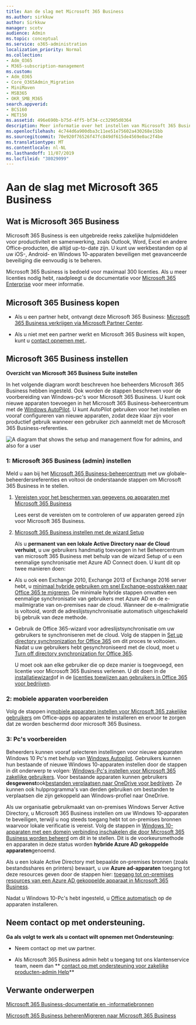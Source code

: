 ```yaml
---
title: Aan de slag met Microsoft 365 Business
ms.author: sirkkuw
author: Sirkkuw
manager: scotv
audience: Admin
ms.topic: conceptual
ms.service: o365-administration
localization_priority: Normal
ms.collection:
- Adm_O365
- M365-subscription-management
ms.custom:
- Adm_O365
- Core_O365Admin_Migration
- MiniMaven
- MSB365
- OKR_SMB_M365
search.appverid:
- BCS160
- MET150
ms.assetid: 496e690b-b75d-4ff5-bf34-cc32905d0364
description: Meer informatie over het instellen van Microsoft 365 Business.
ms.openlocfilehash: 4c744d6a900dba3c11ee51e75602a430268e15bb
ms.sourcegitcommit: 70e920f76526f47fc849df615de4569e0ac2f4be
ms.translationtype: MT
ms.contentlocale: nl-NL
ms.lasthandoff: 11/07/2019
ms.locfileid: "38029099"
---
```

# <a name="get-started-with-microsoft-365-business"></a>Aan de slag met Microsoft 365 Business

## <a name="what-is-microsoft-365-business"></a>Wat is Microsoft 365 Business

Microsoft 365 Business is een uitgebreide reeks zakelijke hulpmiddelen voor productiviteit en samenwerking, zoals Outlook, Word, Excel en andere Office-producten, die altijd up-to-date zijn. U kunt uw werkbestanden op al uw iOS-, Android- en Windows 10-apparaten beveiligen met geavanceerde beveiliging die eenvoudig is te beheren.
  
Microsoft 365 Business is bedoeld voor maximaal 300 licenties. Als u meer licenties nodig hebt, raadpleegt u de documentatie voor [Microsoft 365 Enterprise](https://go.microsoft.com/fwlink/p/?linkid=860986) voor meer informatie. 
  
## <a name="get-microsoft-365-business"></a>Microsoft 365 Business kopen

- Als u een partner hebt, ontvangt deze Microsoft 365 Business: [Microsoft 365 Business verkrijgen via Microsoft Partner Center](get-microsoft-365-business.md).
    
- Als u niet met een partner werkt en Microsoft 365 Business wilt kopen, kunt u [contact opnemen met ](https://www.microsoft.com/microsoft-365/business).
    
## <a name="set-up-microsoft-365-business"></a>Microsoft 365 Business instellen

 **Overzicht van Microsoft 365 Business Suite instellen**
  
In het volgende diagram wordt beschreven hoe beheerders Microsoft 365 Business hebben ingesteld. Ook worden de stappen beschreven voor de voorbereiding van Windows-pc's voor Microsoft 365 Business. U kunt ook nieuwe apparaten toevoegen in het Microsoft 365 Business-beheercentrum met de [Windows AutoPilot](add-autopilot-devices-and-profile.md). U kunt AutoPilot gebruiken voor het instellen en vooraf configureren van nieuwe apparaten, zodat deze klaar zijn voor productief gebruik wanneer een gebruiker zich aanmeldt met de Microsoft 365 Business-referenties.
  
![A diagram that shows the setup and management flow for admins, and also for a user](media/249f81fc-7e79-44c7-8425-3a0b7b651c3b.png)
  
### <a name="1-set-up-microsoft-365-business-admin"></a>1: Microsoft 365 Business (admin) instellen

Meld u aan bij het [Microsoft 365 Business-beheercentrum](https://portal.office.com/adminportal/home) met uw globale-beheerdersreferenties en voltooi de onderstaande stappen om Microsoft 365 Business in te stellen. 
  
1. [Vereisten voor het beschermen van gegevens op apparaten met Microsoft 365 Business](pre-requisites-for-data-protection.md)
    
    Lees eerst de vereisten om te controleren of uw apparaten gereed zijn voor Microsoft 365 Business.
    
2. [Microsoft 365 Business instellen met de wizard Setup](set-up.md)
    
    Als u **permanent van een lokale Active Directory naar de Cloud verhuist**, u uw gebruikers handmatig toevoegen in het Beheercentrum van microsoft 365 Business met behulp van de wizard Setup of u een eenmalige synchronisatie met Azure AD Connect doen. U kunt dit op twee manieren doen: 
    
  - Als u ook een Exchange 2010, Exchange 2013 of Exchange 2016 server hebt, u [minimaal hybride gebruiken om snel Exchange-postvakken naar Office 365 te migreren](https://support.office.com/article/fdecceed-0702-4af3-85be-f2a0013937ef). De minimale hybride stappen omvatten een eenmalige synchronisatie van gebruikers met Azure AD en de e-mailmigratie van on-premises naar de cloud. Wanneer de e-mailmigratie is voltooid, wordt de adreslijstsynchronisatie automatisch uitgeschakeld bij gebruik van deze methode.
    
  - Gebruik de Office 365-wizard voor adreslijstsynchronisatie om uw gebruikers te synchroniseren met de cloud. Volg de stappen in [Set up directory synchronization for Office 365](https://support.office.com/article/1b3b5318-6977-42ed-b5c7-96fa74b08846) om dit proces te voltooien. Nadat u uw gebruikers hebt gesynchroniseerd met de cloud, moet u [Turn off directory synchronization for Office 365](https://support.office.com/article/ee5f861e-bd48-4267-83d1-a4ead4b4a00d).
    
    U moet ook aan elke gebruiker die op deze manier is toegevoegd, een licentie voor Microsoft 365 Business verlenen. U dit doen in de [installatiewizard](set-up.md)of in de [licenties toewijzen aan gebruikers in Office 365 voor bedrijven](https://support.office.com/article/997596B5-4173-4627-B915-36ABAC6786DC).
    
### <a name="2-prepare-mobile-devices"></a>2: mobiele apparaten voorbereiden

Volg de stappen in[mobiele apparaten instellen voor Microsoft 365 zakelijke gebruikers](set-up-mobile-devices.md) om Office-apps op apparaten te installeren en ervoor te zorgen dat ze worden beschermd door microsoft 365 Business. 
  
### <a name="3-prepare-pcs"></a>3: Pc's voorbereiden

Beheerders kunnen vooraf selecteren instellingen voor nieuwe apparaten Windows 10 Pc's met behulp van [Windows Autopilot](add-autopilot-devices-and-profile.md). Gebruikers kunnen hun bestaande of nieuwe Windows 10-apparaten instellen door de stappen in dit onderwerp te volgen: [Windows-Pc's instellen voor Microsoft 365 zakelijke gebruikers](set-up-windows-devices.md). Voor bestaande apparaten kunnen gebruikers **desgewenst**ook[bestanden verplaatsen naar OneDrive voor bedrijven](move-files-to-onedrive.md). Ze kunnen ook hulpprogramma's van derden gebruiken om bestanden te verplaatsen die zijn gekoppeld aan Windows-profiel naar OneDrive.
  
Als uw organisatie gebruikmaakt van on-premises Windows Server Active Directory, u Microsoft 365 Business instellen om uw Windows 10-apparaten te beveiligen, terwijl u nog steeds toegang hebt tot on-premises bronnen waarvoor lokale verificatie is vereist. Volg de stappen in [Windows 10-apparaten met een domein verbinding inschakelen die door Microsoft 365 Business worden beheerd](manage-windows-devices.md) om dit in te stellen. Dit is de voorkeursmethode en apparaten in deze status worden **hybride Azure AD gekoppelde apparaten**genoemd. 
  
Als u een lokale Active Directory met bepaalde on-premises bronnen (zoals bestandsshares en printers) bewaart, u uw **Azure ad-apparaten** toegang tot deze resources geven door de stappen hier: [toegang tot on-premises resources van een Azure AD gekoppelde apparaat in Microsoft 365 Business](access-resources.md).
  
Nadat u Windows 10-Pc's hebt ingesteld, u [Office automatisch](auto-install-or-uninstall-office.md) op de apparaten installeren. 
  
## <a name="contact-support"></a>Neem contact op met ondersteuning.

 **Ga als volgt te werk als u contact wilt opnemen met Ondersteuning:**
  
- Neem contact op met uw partner.
    
- Als Microsoft 365 Business admin hebt u toegang tot ons klantenservice team, neem dan ** [contact op met ondersteuning voor zakelijke producten-admin Help](https://support.office.com/article/32a17ca7-6fa0-4870-8a8d-e25ba4ccfd4b)**
    
## <a name="related-topics"></a>Verwante onderwerpen
[Microsoft 365 Business-documentatie en -informatiebronnen](https://go.microsoft.com/fwlink/p/?linkid=853701)
  
[Microsoft 365 Business beheren](manage.md)[Migreren naar Microsoft 365 Business](migrate-to-microsoft-365-business.md)
  

